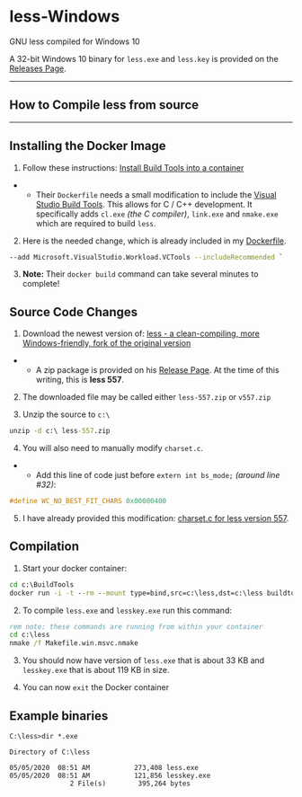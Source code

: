 # less-Windows
GNU less compiled for Windows 10

A 32-bit Windows 10 binary for `less.exe` and `less.key` is provided on the [Releases Page](https://github.com/jftuga/less-Windows/releases).

___

## How to Compile **less** from source

___

## Installing the Docker Image

1) Follow these instructions: [Install Build Tools into a container](https://docs.microsoft.com/en-us/visualstudio/install/build-tools-container?view=vs-2019)
* * Their `Dockerfile` needs a small modification to include the [Visual Studio Build Tools](https://devblogs.microsoft.com/cppblog/using-msvc-in-a-docker-container-for-your-c-projects/).  This allows for C / C++ development.  It specifically adds `cl.exe` *(the C compiler)*, `link.exe` and `nmake.exe` which are required to build `less`.

2) Here is the needed change, which is already included in my  [Dockerfile](https://github.com/jftuga/less-Windows/blob/master/Dockerfile).

```sh
--add Microsoft.VisualStudio.Workload.VCTools --includeRecommended `
```

3) **Note:** Their `docker build` command can take several minutes to complete!

## Source Code Changes

1) Download the newest version of: [less - a clean-compiling, more Windows-friendly, fork of the original version](https://github.com/rivy/less) 
* *  A zip package is provided on his [Release Page](https://github.com/rivy/less/releases).  At the time of this writing, this is **less 557**.

2) The downloaded file may be called either `less-557.zip` or `v557.zip`

3) Unzip the source to `c:\`

```bat
unzip -d c:\ less-557.zip
```

4) You will also need to manually modify `charset.c`.

* * Add this line of code  just before  `extern int bs_mode;` *(around line #32)*:

```c
#define WC_NO_BEST_FIT_CHARS 0x00000400
```

5) I have already provided this modification: [charset.c for less version 557](https://github.com/jftuga/less-Windows/blob/master/charset.c).

## Compilation

1) Start your docker container:

```bat
cd c:\BuildTools
docker run -i -t --rm --mount type=bind,src=c:\less,dst=c:\less buildtools2019
```

2) To compile `less.exe` and `lesskey.exe` run this command:

```bat
rem note: these commands are running from within your container
cd c:\less
nmake /f Makefile.win.msvc.nmake
```

3) You should now have version of `less.exe` that is about 33 KB and `lesskey.exe` that is about 119 KB in size.

4) You can now `exit` the Docker container

## Example binaries
```
C:\less>dir *.exe

Directory of C:\less

05/05/2020  08:51 AM           273,408 less.exe
05/05/2020  08:51 AM           121,856 lesskey.exe
               2 File(s)        395,264 bytes
```
